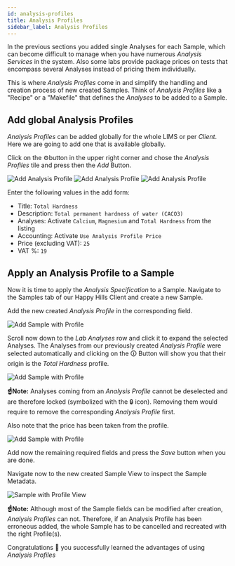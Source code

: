 ```yaml
---
id: analysis-profiles
title: Analysis Profiles
sidebar_label: Analysis Profiles
---
```


In the previous sections you added single Analyses for each Sample, which can
become difficult to manage when you have numerous *Analysis Services* in the
system. Also some labs provide package prices on tests that encompass several
Analyses instead of pricing them individually.

This is where *Analysis Profiles* come in and simplify the handling and creation
process of new created Samples. Think of *Analysis Profiles* like a "Recipe" or
a "Makefile" that defines the *Analyses* to be added to a Sample.

## Add global Analysis Profiles

*Analysis Profiles* can be added globally for the whole LIMS or per *Client*.
Here we are going to add one that is available globally.

Click on the ⚙️button in the upper right corner and chose the *Analysis Profiles*
tile and press then the *Add* Button.

![Add Analysis Profile](/screenshots/add_analysis_profile_screen_default.png "Add Analysis Profile")
![Add Analysis Profile](/screenshots/add_analysis_profile_screen_analyses.png "Add Analysis Profile")
![Add Analysis Profile](/screenshots/add_analysis_profile_screen_accounting.png "Add Analysis Profile")

Enter the following values in the add form:

- Title: `Total Hardness`
- Description: `Total permanent hardness of water (CACO3)`
- Analyses: Activate `Calcium`, `Magnesium` and `Total Hardness` from the listing
- Accounting: Activate `Use Analysis Profile Price`
- Price (excluding VAT): `25`
- VAT %: `19`


## Apply an Analysis Profile to a Sample

Now it is time to apply the *Analysis Specification* to a Sample. Navigate to
the Samples tab of our Happy Hills Client and create a new Sample.

Add the new created *Analysis Profile* in the corresponding field.

![Add Sample with Profile](/screenshots/add_sample_with_profile.png "Add Sample with Profile")

Scroll now down to the *Lab Analyses* row and click it to expand the selected
Analyses. The Analyses from our previously created *Analysis Profile* were
selected automatically and clicking on the 🛈 Button will show you that their
origin is the *Total Hardness* profile.

![Add Sample with Profile](/screenshots/add_sample_with_profile_analyses.png "Add Sample with Profile")

**☝️Note:**
Analyses coming from an *Analysis Profile* cannot be deselected and are
therefore locked (symbolized with the 🔒 icon).
Removing them would require to remove the corresponding *Analysis Profile* first.

Also note that the price has been taken from the profile.

![Add Sample with Profile](/screenshots/add_sample_with_profile_price.png "Add Sample with Profile")

Add now the remaining required fields and press the *Save* button when you are
done.

Navigate now to the new created Sample View to inspect the Sample Metadata.

![Sample with Profile View](/screenshots/sample_with_profile_view.png "Sample with Profile View")

**☝️Note:**
Although most of the Sample fields can be modified after creation, *Analysis
Profiles* can not. Therefore, if an Analysis Profile has been erroneous added,
the whole Sample has to be cancelled and recreated with the right Profile(s).

Congratulations 🙌 you successfully learned the advantages of using *Analysis Profiles* 
